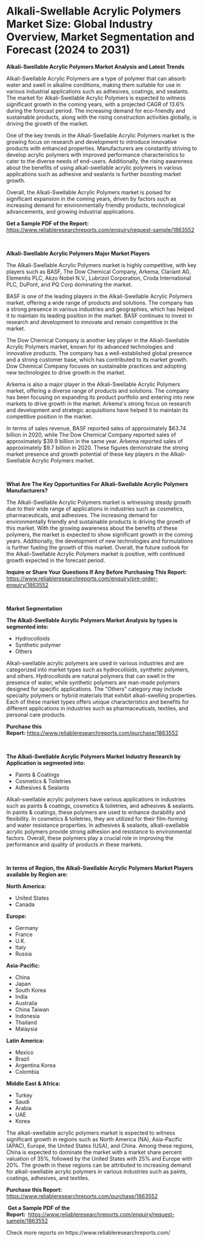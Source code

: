 <p><h1>Alkali-Swellable Acrylic Polymers Market Size: Global Industry Overview, Market Segmentation and Forecast (2024 to 2031)</h1></p><p><strong>Alkali-Swellable Acrylic Polymers Market Analysis and Latest Trends</strong></p>
<p><p>Alkali-Swellable Acrylic Polymers are a type of polymer that can absorb water and swell in alkaline conditions, making them suitable for use in various industrial applications such as adhesives, coatings, and sealants. The market for Alkali-Swellable Acrylic Polymers is expected to witness significant growth in the coming years, with a projected CAGR of 13.6% during the forecast period. The increasing demand for eco-friendly and sustainable products, along with the rising construction activities globally, is driving the growth of the market. </p><p>One of the key trends in the Alkali-Swellable Acrylic Polymers market is the growing focus on research and development to introduce innovative products with enhanced properties. Manufacturers are constantly striving to develop acrylic polymers with improved performance characteristics to cater to the diverse needs of end-users. Additionally, the rising awareness about the benefits of using alkali-swellable acrylic polymers in various applications such as adhesive and sealants is further boosting market growth.</p><p>Overall, the Alkali-Swellable Acrylic Polymers market is poised for significant expansion in the coming years, driven by factors such as increasing demand for environmentally friendly products, technological advancements, and growing industrial applications.</p></p>
<p><strong>Get a Sample PDF of the Report:&nbsp;</strong> <a href="https://www.reliableresearchreports.com/enquiry/request-sample/1863552">https://www.reliableresearchreports.com/enquiry/request-sample/1863552</a></p>
<p>&nbsp;</p>
<p><strong>Alkali-Swellable Acrylic Polymers Major Market Players</strong></p>
<p><p>The Alkali-Swellable Acrylic Polymers market is highly competitive, with key players such as BASF, The Dow Chemical Company, Arkema, Clariant AG, Elementis PLC, Akzo Nobel N.V., Lubrizol Corporation, Croda International PLC, DuPont, and PQ Corp dominating the market.</p><p>BASF is one of the leading players in the Alkali-Swellable Acrylic Polymers market, offering a wide range of products and solutions. The company has a strong presence in various industries and geographies, which has helped it to maintain its leading position in the market. BASF continues to invest in research and development to innovate and remain competitive in the market.</p><p>The Dow Chemical Company is another key player in the Alkali-Swellable Acrylic Polymers market, known for its advanced technologies and innovative products. The company has a well-established global presence and a strong customer base, which has contributed to its market growth. Dow Chemical Company focuses on sustainable practices and adopting new technologies to drive growth in the market.</p><p>Arkema is also a major player in the Alkali-Swellable Acrylic Polymers market, offering a diverse range of products and solutions. The company has been focusing on expanding its product portfolio and entering into new markets to drive growth in the market. Arkema's strong focus on research and development and strategic acquisitions have helped it to maintain its competitive position in the market.</p><p>In terms of sales revenue, BASF reported sales of approximately $63.74 billion in 2020, while The Dow Chemical Company reported sales of approximately $39.9 billion in the same year. Arkema reported sales of approximately $9.7 billion in 2020. These figures demonstrate the strong market presence and growth potential of these key players in the Alkali-Swellable Acrylic Polymers market.</p></p>
<p>&nbsp;</p>
<p><strong>What Are The Key Opportunities For Alkali-Swellable Acrylic Polymers Manufacturers?</strong></p>
<p><p>The Alkali-Swellable Acrylic Polymers market is witnessing steady growth due to their wide range of applications in industries such as cosmetics, pharmaceuticals, and adhesives. The increasing demand for environmentally friendly and sustainable products is driving the growth of this market. With the growing awareness about the benefits of these polymers, the market is expected to show significant growth in the coming years. Additionally, the development of new technologies and formulations is further fueling the growth of this market. Overall, the future outlook for the Alkali-Swellable Acrylic Polymers market is positive, with continued growth expected in the forecast period.</p></p>
<p><strong>Inquire or Share Your Questions If Any Before Purchasing This Report:</strong> <a href="https://www.reliableresearchreports.com/enquiry/pre-order-enquiry/1863552">https://www.reliableresearchreports.com/enquiry/pre-order-enquiry/1863552</a></p>
<p>&nbsp;</p>
<p><strong>Market Segmentation</strong></p>
<p><strong>The Alkali-Swellable Acrylic Polymers Market Analysis by types is segmented into:</strong></p>
<p><ul><li>Hydrocolloids</li><li>Synthetic polymer</li><li>Others</li></ul></p>
<p><p>Alkali-swellable acrylic polymers are used in various industries and are categorized into market types such as hydrocolloids, synthetic polymers, and others. Hydrocolloids are natural polymers that can swell in the presence of water, while synthetic polymers are man-made polymers designed for specific applications. The "Others" category may include specialty polymers or hybrid materials that exhibit alkali-swelling properties. Each of these market types offers unique characteristics and benefits for different applications in industries such as pharmaceuticals, textiles, and personal care products.</p></p>
<p><strong>Purchase this Report:&nbsp;</strong><a href="https://www.reliableresearchreports.com/purchase/1863552">https://www.reliableresearchreports.com/purchase/1863552</a></p>
<p>&nbsp;</p>
<p><strong>The Alkali-Swellable Acrylic Polymers Market Industry Research by Application is segmented into:</strong></p>
<p><ul><li>Paints & Coatings</li><li>Cosmetics & Toiletries</li><li>Adhesives & Sealants</li></ul></p>
<p><p>Alkali-swellable acrylic polymers have various applications in industries such as paints & coatings, cosmetics & toiletries, and adhesives & sealants. In paints & coatings, these polymers are used to enhance durability and flexibility. In cosmetics & toiletries, they are utilized for their film-forming and water resistance properties. In adhesives & sealants, alkali-swellable acrylic polymers provide strong adhesion and resistance to environmental factors. Overall, these polymers play a crucial role in improving the performance and quality of products in these markets.</p></p>
<p>&nbsp;</p>
<p><strong>In terms of Region, the Alkali-Swellable Acrylic Polymers Market Players available by Region are:</strong></p>
<p>
    <p> <strong> North America: </strong>
        <ul>
            <li>United States</li>
            <li>Canada</li>
        </ul>
        </p> 
    <p> <strong> Europe: </strong>
        <ul>
            <li>Germany</li>
            <li>France</li>
            <li>U.K.</li>
            <li>Italy</li>
            <li>Russia</li>
        </ul>
        </p> 
    <p> <strong> Asia-Pacific: </strong>
        <ul>
            <li>China</li>
            <li>Japan</li>
            <li>South Korea</li>
            <li>India</li>
            <li>Australia</li>
            <li>China Taiwan</li>
            <li>Indonesia</li>
            <li>Thailand</li>
            <li>Malaysia</li>
        </ul>
        </p> 
    <p> <strong> Latin America: </strong>
        <ul>
            <li>Mexico</li>
            <li>Brazil</li>
            <li>Argentina Korea</li>
            <li>Colombia</li>
        </ul>
        </p> 
    <p> <strong> Middle East & Africa: </strong>
        <ul>
            <li>Turkey</li>
            <li>Saudi</li>
            <li>Arabia</li>
            <li>UAE</li>
            <li>Korea</li>
        </ul>
    </p>
    </p>
<p><p>The alkali-swellable acrylic polymers market is expected to witness significant growth in regions such as North America (NA), Asia-Pacific (APAC), Europe, the United States (USA), and China. Among these regions, China is expected to dominate the market with a market share percent valuation of 35%, followed by the United States with 25% and Europe with 20%. The growth in these regions can be attributed to increasing demand for alkali-swellable acrylic polymers in various industries such as paints, coatings, adhesives, and textiles.</p></p>
<p><strong>Purchase this Report: </strong><a href="https://www.reliableresearchreports.com/purchase/1863552">https://www.reliableresearchreports.com/purchase/1863552</a></p>
<p>&nbsp;<strong>Get a Sample PDF of the Report:&nbsp;&nbsp;</strong><a href="https://www.reliableresearchreports.com/enquiry/request-sample/1863552">https://www.reliableresearchreports.com/enquiry/request-sample/1863552</a></p>
<p><strong></strong></p>
<p>Check more reports on https://www.reliableresearchreports.com/</p>